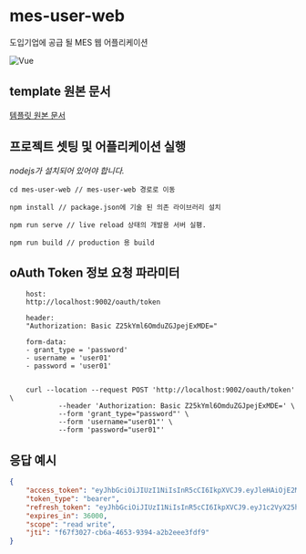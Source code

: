 # mes-user-web

도입기업에 공급 될 MES 웹 어플리케이션

![Vue](https://img.shields.io/badge/vue-v2.6.11-green?logo=vue.js)

## template 원본 문서 

[템플릿 원본 문서](./origin.md)

## 프로젝트 셋팅 및 어플리케이션 실행

*nodejs가 설치되어 있어야 합니다.*

```
cd mes-user-web // mes-user-web 경로로 이동

npm install // package.json에 기술 된 의존 라이브러리 설치

npm run serve // live reload 상태의 개발용 서버 실횅.

npm run build // production 용 build
```

## oAuth Token 정보 요청 파라미터
```
    host:
    http://localhost:9002/oauth/token
    
    header:
    "Authorization: Basic Z25kYml6OmduZGJpejExMDE="
    
    form-data:
    - grant_type = 'password'
    - username = 'user01'
    - password = 'user01'
    
    
    curl --location --request POST 'http://localhost:9002/oauth/token' \
            --header 'Authorization: Basic Z25kYml6OmduZGJpejExMDE=' \
            --form 'grant_type="password"' \
            --form 'username="user01"' \
            --form 'password="user01"'
```


## 응답 예시
```json
{
    "access_token": "eyJhbGciOiJIUzI1NiIsInR5cCI6IkpXVCJ9.eyJleHAiOjE2MzAzNDcxMjUsInVzZXJfbmFtZSI6InVzZXIwMSIsImF1dGhvcml0aWVzIjpbIlJPTEVfVVNFUiJdLCJqdGkiOiJmNjdmMzAyNy1jYjZhLTQ2NTMtOTM5NC1hMmIyZWVlM2ZkZjkiLCJjbGllbnRfaWQiOiJnbmRiaXoiLCJzY29wZSI6WyJyZWFkIiwid3JpdGUiXX0.OQvhpD0fz9j7N6BJwxTs3mDe9ABCEsISOLIxi-vf2Ac",
    "token_type": "bearer",
    "refresh_token": "eyJhbGciOiJIUzI1NiIsInR5cCI6IkpXVCJ9.eyJ1c2VyX25hbWUiOiJ1c2VyMDEiLCJzY29wZSI6WyJyZWFkIiwid3JpdGUiXSwiYXRpIjoiZjY3ZjMwMjctY2I2YS00NjUzLTkzOTQtYTJiMmVlZTNmZGY5IiwiZXhwIjoxNjMyOTAzMTI1LCJhdXRob3JpdGllcyI6WyJST0xFX1VTRVIiXSwianRpIjoiNDU0NDgyNDctNzAyZi00ZWMwLWI4MjAtYmZiYjc5YzQ4MzAzIiwiY2xpZW50X2lkIjoiZ25kYml6In0.3hwO8bDcgo7E7sVEmWKwLW1TuqYuUyu-bVfAXpDtmag",
    "expires_in": 36000,
    "scope": "read write",
    "jti": "f67f3027-cb6a-4653-9394-a2b2eee3fdf9"
}
```